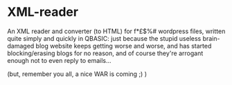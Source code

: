 # XML-reader
An XML reader and converter (to HTML) for f*£$%# wordpress files, written quite simply and quickly in QBASIC: just because the stupid useless brain-damaged blog website keeps getting worse and worse, and has started blocking/erasing blogs for no reason, and of course they're arrogant enough not to even reply to emails...

(but, remember you all, a nice WAR is coming ;) )
